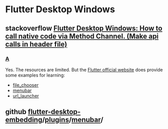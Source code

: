 # Flutter Desktop Windows

## stackoverflow [Flutter Desktop Windows: How to call native code via Method Channel. (Make api calls in  header file)](https://stackoverflow.com/questions/67460070/flutter-desktop-windows-how-to-call-native-code-via-method-channel-make-api-c)



### [A](https://stackoverflow.com/a/67466322)

Yes. The resources are limited. But the [Flutter official website](https://flutter.dev/desktop) does provide some examples for learning:

- [file_chooser](https://github.com/google/flutter-desktop-embedding/tree/master/plugins/file_chooser)
- [menubar](https://github.com/google/flutter-desktop-embedding/tree/master/plugins/menubar)
- [url_launcher](https://pub.dev/packages/url_launcher)



## github [flutter-desktop-embedding](https://github.com/google/flutter-desktop-embedding)/[plugins](https://github.com/google/flutter-desktop-embedding/tree/master/plugins)/[**menubar**](https://github.com/google/flutter-desktop-embedding/tree/master/plugins/menubar)/

